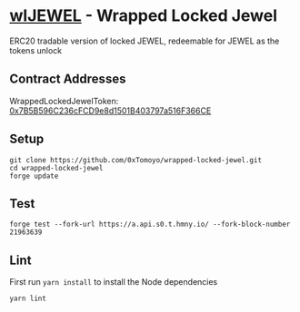 # [wlJEWEL](https://lockedjewel.xyz/) - Wrapped Locked Jewel

ERC20 tradable version of locked JEWEL, redeemable for JEWEL as the tokens unlock

## Contract Addresses

WrappedLockedJewelToken: [0x7B5B596C236cFCD9e8d1501B403797a516F366CE](https://explorer.harmony.one/address/0x7B5B596C236cFCD9e8d1501B403797a516F366CE)

## Setup

```
git clone https://github.com/0xTomoyo/wrapped-locked-jewel.git
cd wrapped-locked-jewel
forge update
```

## Test

```
forge test --fork-url https://a.api.s0.t.hmny.io/ --fork-block-number 21963639
```

## Lint

First run `yarn install` to install the Node dependencies

```
yarn lint
```
